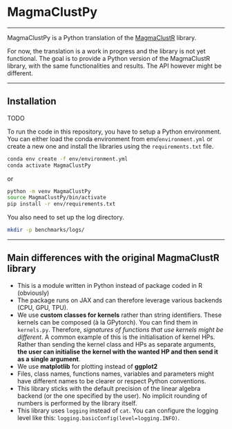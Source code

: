 # MagmaClustPy
---

MagmaClustPy is a Python translation of the [MagmaClustR](https://github.com/ArthurLeroy/MagmaClustR) library.

For now, the translation is a work in progress and the library is not yet functional. The goal is to provide a Python 
version of the MagmaClustR library, with the same functionalities and results. The API however might be different.

---

## Installation

TODO

To run the code in this repository, you have to setup a Python environment. You can either load the conda environment 
from env/`environment.yml` or create a new one and install the libraries using the `requirements.txt` file.

```bash
conda env create -f env/environment.yml
conda activate MagmaClustPy
```
or

```bash
python -m venv MagmaClustPy
source MagmaClustPy/bin/activate
pip install -r env/requirements.txt
```

You also need to set up the log directory. 

```bash
mkdir -p benchmarks/logs/
```

---

## Main differences with the original MagmaClustR library

* This is a module written in Python instead of package coded in R (obviously)
* The package runs on JAX and can therefore leverage various backends (CPU, GPU, TPU). 
* We use **custom classes for kernels** rather than string identifiers. These kernels can be composed (à la GPytorch). 
You can find them in `kernels.py`. Therefore, *signatures of functions that use kernels might be different*. A common 
example of this is the initialisation of kernel HPs. Rather than sending the kernel class and HPs as separate arguments, 
**the user can initialise the kernel with the wanted HP and then send it as a single argument**.
* We use **matplotlib** for plotting instead of **ggplot2**
* Files, class names, functions names, variables and parameters might have different names to be clearer or respect
Python conventions.
* This library sticks with the default precision of the linear algebra backend (or the one specified by the user). No 
implicit rounding of numbers is performed by the library itself.
* This library uses `logging` instead of `cat`. You can configure the logging level like this: 
`logging.basicConfig(level=logging.INFO)`.